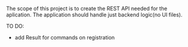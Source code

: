 ﻿The scope of this project is to create the REST API needed for the aplication.
The application should handle just backend logic(no UI files).

TO DO:
- add Result for commands on registration
